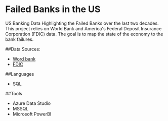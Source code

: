 
# Failed Banks in the US
 US Banking Data Highlighting the Failed Banks over the last two decades. This project relies on World Bank and America's Federal Deposit Insurance Corporation (FDIC) data. The goal is to map the state of the economy to the bank failures.

 ##Data Sources:
 - [Word bank](https://data.worldbank.org/indicator/FP.CPI.TOTL.ZG?locations=US)
 - [FDIC](https://www.fdic.gov/resources/resolutions/bank-failures/failed-bank-list/)

 ##Languages
 - SQL

 ##Tools
 - Azure Data Studio
 - MSSQL
 - Microsoft PowerBI


